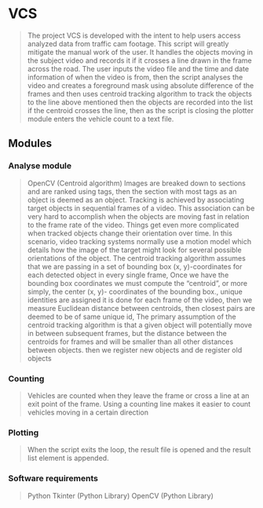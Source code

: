 # VCS
> The project VCS is developed with the intent to help users access analyzed data from traffic cam
footage. This script will greatly mitigate the manual work of the user. It handles the objects moving in
the subject video and records it if it crosses a line drawn in the frame across the road. The user inputs
the video file and the time and date information of when the video is from, then the script analyses the
video and creates a foreground mask using absolute difference of the frames and then uses centroid
tracking algorithm to track the objects to the line above mentioned then the objects are recorded into
the list if the centroid crosses the line, then as the script is closing the plotter module enters the vehicle
count to a text file.

## Modules
### Analyse module
> OpenCV (Centroid algorithm) 
Images are breaked down to sections and are ranked using tags, then the section with most
tags as an object is deemed as an object. Tracking is achieved by associating target objects in
sequential frames of a video. This association can be very hard to accomplish when the objects are
moving fast in relation to the frame rate of the video. Things get even more complicated when
tracked objects change their orientation over time. In this scenario, video tracking systems normally
use a motion model which details how the image of the target might look for several possible
orientations of the object. The centroid tracking algorithm assumes that we are passing in a set of
bounding box (x, y)-coordinates for each detected object in every single frame, Once we have the
bounding box coordinates we must compute the “centroid”, or more simply, the center (x, y)-
coordinates of the bounding box., unique identities are assigned it is done for each frame of the
video, then we measure Euclidean distance between centroids, then closest pairs are deemed to be
of same unique id, The primary assumption of the centroid tracking algorithm is that a given object
will potentially move in between subsequent frames, but the distance between the centroids for
frames and will be smaller than all other distances between objects. then we register new objects
and de register old objects

### Counting
> Vehicles are counted when they leave the frame or cross a line at an exit point of the frame.
Using a counting line makes it easier to count vehicles moving in a certain direction

### Plotting
> When the script exits the loop, the result file is opened and the result list element is
appended.

### Software requirements
> Python
> Tkinter (Python Library)
> OpenCV (Python Library)
